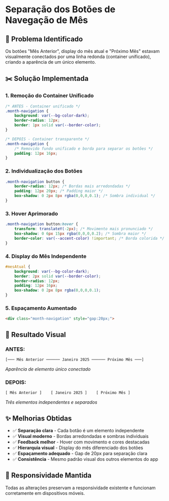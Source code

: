 # Separação dos Botões de Navegação de Mês

## 🔄 Problema Identificado
Os botões "Mês Anterior", display do mês atual e "Próximo Mês" estavam visualmente conectados por uma linha redonda (container unificado), criando a aparência de um único elemento.

## ✂️ Solução Implementada

### **1. Remoção do Container Unificado**
```css
/* ANTES - Container unificado */
.month-navigation {
    background: var(--bg-color-dark);
    border-radius: 12px;
    border: 1px solid var(--border-color);
}

/* DEPOIS - Container transparente */
.month-navigation {
    /* Removido fundo unificado e borda para separar os botões */
    padding: 12px 16px;
}
```

### **2. Individualização dos Botões**
```css
.month-navigation button {
    border-radius: 12px; /* Bordas mais arredondadas */
    padding: 12px 20px; /* Padding maior */
    box-shadow: 0 2px 8px rgba(0,0,0,0.1); /* Sombra individual */
}
```

### **3. Hover Aprimorado**
```css
.month-navigation button:hover {
    transform: translateY(-2px); /* Movimento mais pronunciado */
    box-shadow: 0 6px 15px rgba(0,0,0,0.2); /* Sombra maior */
    border-color: var(--accent-color) !important; /* Borda colorida */
}
```

### **4. Display do Mês Independente**
```css
#mesAtual {
    background: var(--bg-color-dark);
    border: 2px solid var(--border-color);
    border-radius: 12px;
    padding: 12px 16px;
    box-shadow: 0 2px 8px rgba(0,0,0,0.1);
}
```

### **5. Espaçamento Aumentado**
```html
<div class="month-navigation" style="gap:20px;">
```

## 🎨 Resultado Visual

### **ANTES:**
```
[─── Mês Anterior ────── Janeiro 2025 ────── Próximo Mês ───]
```
*Aparência de elemento único conectado*

### **DEPOIS:**
```
[ Mês Anterior ]    [ Janeiro 2025 ]    [ Próximo Mês ]
```
*Três elementos independentes e separados*

## ✨ Melhorias Obtidas

- ✅ **Separação clara** - Cada botão é um elemento independente
- ✅ **Visual moderno** - Bordas arredondadas e sombras individuais
- ✅ **Feedback melhor** - Hover com movimento e cores destacadas
- ✅ **Hierarquia visual** - Display do mês diferenciado dos botões
- ✅ **Espaçamento adequado** - Gap de 20px para separação clara
- ✅ **Consistência** - Mesmo padrão visual dos outros elementos do app

## 📱 Responsividade Mantida
Todas as alterações preservam a responsividade existente e funcionam corretamente em dispositivos móveis.
